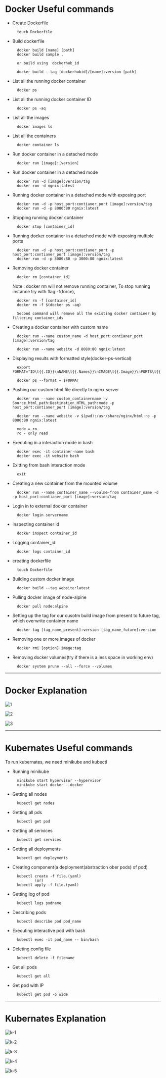 # Docker Useful commands
- Create Dockerfile

        touch Dockerfile
- Build dockerfile

        docker build [name] [path]
        docker build sample .
        
        or build using  dockerhub_id

        docker build --tag [dockerhubid]/[name]:version [path]
- List all the running docker container
        
        docker ps  
- List all the running docker container ID
        
        docker ps -aq
- List all the images 

        docker images ls
- List all the containers

        docker container ls
- Run docker container in a detached mode 

        docker run [image]:[version]
- Run docker container in a detached mode 

        docker run -d [image]:version/tag   
        docker run -d ngnix:latest
- Running docker container in a detached mode with exposing port

        docker run -d -p host_port:contianer_port [image]:version/tag   
        docker run -d -p 8080:80 ngnix:latest
- Stopping running docker container

        docker stop [container_id]
- Running docker container in a detached mode with exposing multiple ports

        docker run -d -p host_port:contianer_port -p host_port:contianer_port [image]:version/tag   
        docker run -d -p 8080:80 -p 3000:80 ngnix:latest
- Removing docker container

        docker rm [container_id]
    Note : docker rm will not remove running container, To stop running instance try with flag -f(force),

        docker rm -f [container_id]
        docker rm -f $(docker ps -aq)

        Second command will remove all the existing docker container by filtering container_ids
- Creating a docker container with custom name

        docker run --name custom_name -d host_port:contianer_port [image]:version/tag  

        docker run --name website -d 8080:80 ngnix:latest

- Displaying results with formatted style(docker-ps-vertical)
    
        export FORMAT="ID\t{{.ID}}\nNAME\t{{.Names}}\nIMAGE\t{{.Image}}\nPORTS\t{{.Ports}}\nCOMMAND\t{{.Command}}\nCREATED\t{{.CreatedAt}}\nSTATUS\t{{.Status}}\n"

        docker ps --format = $FORMAT
- Pushing our custom html file directly to nginx server

        docker run --name custom_containername -v Source_html_path:Destination_HTML_path:mode -p host_port:contianer_port [image]:version/tag 

        docker run --name website -v $(pwd):/usr/share/nginx/html:ro -p 8080:80 ngnix:latest

        mode = ro
        ro - only read

- Executing in a interaction mode in bash

        docker exec -it container-name bash
        docker exec -it website bash
- Exitting from bash interaction mode 

        exit

- Creating a new container from the mounted volume

        docker run --name container_name --voulme-from container_name -d  -p host_port:contianer_port [image]:version/tag 
- Login in to external docker container
    
        docker login servername
- Inspecting container id 

        docker inspect container_id 

- Logging container_id

        docker logs container_id

- creating dockerfile

        touch Dockerfile

- Building custom docker image 

        docker build --tag website:latest
- Pulling docker image of node-alpine

        docker pull node:alpine 
- Setting up the tag for our cusotm build image from present to future tag, which overwrite container name

        docker tag [tag_name_present]:version [tag_name_future]:version
- Removing one or more images of docker

        docker rmi [option] image:tag
- Removing docker volumes(try if there is a less space in working env)

        docker system prune --all --force --volumes
---
# Docker Explanation

![1](https://user-images.githubusercontent.com/49576526/127447464-6d92caad-6be7-4603-b130-bef159954187.jpg)

![2](https://user-images.githubusercontent.com/49576526/127447546-48a3b2fc-0b94-4e4b-a956-bdba606082a7.jpg)

![3](https://user-images.githubusercontent.com/49576526/127447611-14a62cbe-ca97-4e7e-9303-6ce69f2e116f.jpg)

---

# Kubernates Useful commands

 To run kubernates, we need minikube and kubectl

- Running minikube

        minikube start hypervisor --hypervisor
        minikube start docker --docker

- Getting all nodes
    
        kubectl get nodes
- Getting all pds
    
        kubectl get pod
- Getting all serivices
    
        kubectl get services
- Getting all deployments
    
        kubectl get deployments
- Creating component(a deployment(abstraction ober pods) of pod)
      
        kubectl create -f file.(yaml)
                (or)
        kubectl apply -f file.(yaml)
- Getting log of pod

        kubectl logs podname
- Describing pods
        
        kubectl describe pod pod_name
- Executing interactive pod with bash
        
        kubectl exec -it pod_name -- bin/bash
- Deleting config file

        kubectl delete -f filename
- Get all pods

        kubectl get all
- Get pod with IP

        kubectl get pod -o wide
 
--- 

# Kubernates Explanation

![k-1](https://user-images.githubusercontent.com/49576526/127452376-f3151142-b21a-4601-966a-a3cb698fba11.jpg)

![k-2](https://user-images.githubusercontent.com/49576526/127452391-dc38c45b-0d98-419f-bc9b-718033e14683.jpg)

![k-3](https://user-images.githubusercontent.com/49576526/127452401-2c443b2d-99c1-4be4-a15c-295d07a41b40.jpg)

![k-4](https://user-images.githubusercontent.com/49576526/127452413-3d88f3d6-5059-4587-8b78-4a5ea8b2f06a.jpg)

![k-5](https://user-images.githubusercontent.com/49576526/127452422-d1f2e95f-71c2-40a1-ad44-e05496fe9d0f.jpg)


        


